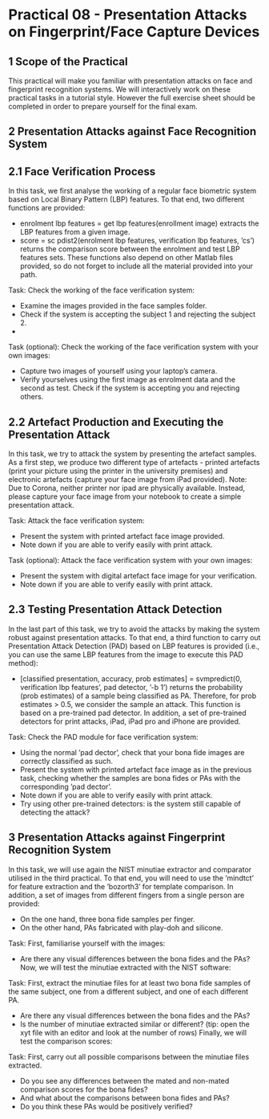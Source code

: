 # Practical 08 - Presentation Attacks on Fingerprint/Face Capture Devices
## 1 Scope of the Practical
This practical will make you familiar with presentation attacks on face and fingerprint recognition systems.
We will interactively work on these practical tasks in a tutorial style. However the full exercise sheet should
be completed in order to prepare yourself for the final exam.
## 2 Presentation Attacks against Face Recognition System
## 2.1 Face Verification Process
In this task, we first analyse the working of a regular face biometric system based on Local Binary Pattern
(LBP) features. To that end, two different functions are provided:
- enrolment lbp features = get lbp features(enrollment image) extracts the LBP features
from a given image.
- score = sc pdist2(enrolment lbp features, verification lbp features, ’cs’) returns the comparison score between the enrolment and test LBP features sets.
These functions also depend on other Matlab files provided, so do not forget to include all the material
provided into your path.

Task: Check the working of the face verification system:
- Examine the images provided in the face samples folder.
- Check if the system is accepting the subject 1 and rejecting the subject 2.
- 
Task (optional): Check the working of the face verification system with your own images:
- Capture two images of yourself using your laptop’s camera.
- Verify yourselves using the first image as enrolment data and the second as test. Check if the system
is accepting you and rejecting others.
## 2.2 Artefact Production and Executing the Presentation Attack
In this task, we try to attack the system by presenting the artefact samples. As a first step, we produce two
different type of artefacts - printed artefacts (print your picture using the printer in the university premises)
and electronic artefacts (capture your face image from iPad provided). Note: Due to Corona, neither printer
nor ipad are physically available. Instead, please capture your face image from your notebook to create a
simple presentation attack.

Task: Attack the face verification system:
- Present the system with printed artefact face image provided.
- Note down if you are able to verify easily with print attack.

Task (optional): Attack the face verification system with your own images:
- Present the system with digital artefact face image for your verification.
- Note down if you are able to verify easily with print attack.

## 2.3 Testing Presentation Attack Detection
In the last part of this task, we try to avoid the attacks by making the system robust against presentation
attacks. To that end, a third function to carry out Presentation Attack Detection (PAD) based on LBP features
is provided (i.e., you can use the same LBP features from the image to execute this PAD method):
- [classified presentation, accuracy, prob estimates]
= svmpredict(0, verification lbp features’, pad detector, ’-b 1’) returns the probability (prob estimates) of a sample being classified as PA. Therefore, for prob estimates > 0.5,
we consider the sample an attack. This function is based on a pre-trained pad detector.
In addition, a set of pre-trained detectors for print attacks, iPad, iPad pro and iPhone are provided.

Task: Check the PAD module for face verification system:
- Using the normal ’pad dector’, check that your bona fide images are correctly classified as such.
- Present the system with printed artefact face image as in the previous task, checking whether the
samples are bona fides or PAs with the corresponding ’pad dector’.
- Note down if you are able to verify easily with print attack.
- Try using other pre-trained detectors: is the system still capable of detecting the attack?
## 3 Presentation Attacks against Fingerprint Recognition System
In this task, we will use again the NIST minutiae extractor and comparator utilised in the third practical. To that end, you will need to use the ’mindtct’ for feature extraction and the ’bozorth3’ for template
comparison. In addition, a set of images from different fingers from a single person are provided:
- On the one hand, three bona fide samples per finger.
- On the other hand, PAs fabricated with play-doh and silicone.

Task: First, familiarise yourself with the images:
- Are there any visual differences between the bona fides and the PAs?
Now, we will test the minutiae extracted with the NIST software:

Task: First, extract the minutiae files for at least two bona fide samples of the same subject, one from a
different subject, and one of each different PA.
- Are there any visual differences between the bona fides and the PAs?
- Is the number of minutiae extracted similar or different? (tip: open the xyt file with an editor and look
at the number of rows)
Finally, we will test the comparison scores:

Task: First, carry out all possible comparisons between the minutiae files extracted.
- Do you see any differences between the mated and non-mated comparison scores for the bona fides?
- And what about the comparisons between bona fides and PAs?
- Do you think these PAs would be positively verified?
